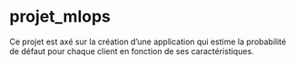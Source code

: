 # projet_mlops

Ce projet est axé sur la création d’une application qui estime la probabilité de défaut pour chaque client en fonction de ses caractéristiques.
